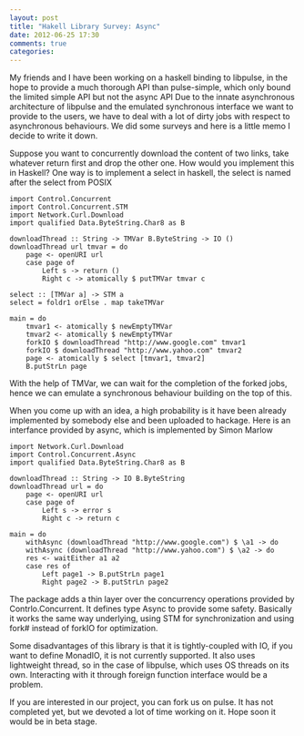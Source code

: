 ```yaml
---
layout: post
title: "Hakell Library Survey: Async"
date: 2012-06-25 17:30
comments: true
categories: 
---
```

My friends and I have been working on a haskell binding to libpulse, in the hope to provide a much thorough API than pulse-simple, which only bound the limited simple API but not the async API Due to the innate asynchronous architecture of libpulse and the emulated synchronous interface we want to provide to the users, we have to deal with a lot of dirty jobs with respect to asynchronous behaviours. We did some surveys and here is a little memo I decide to write it down.

Suppose you want to concurrently download the content of two links, take whatever return first and drop the other one. How would you implement this in Haskell? One way is to implement a select in haskell, the select is named after the select from POSIX

```
import Control.Concurrent
import Control.Concurrent.STM
import Network.Curl.Download
import qualified Data.ByteString.Char8 as B

downloadThread :: String -> TMVar B.ByteString -> IO ()
downloadThread url tmvar = do
    page <- openURI url
    case page of 
        Left s -> return ()
        Right c -> atomically $ putTMVar tmvar c

select :: [TMVar a] -> STM a
select = foldr1 orElse . map takeTMVar

main = do
    tmvar1 <- atomically $ newEmptyTMVar
    tmvar2 <- atomically $ newEmptyTMVar
    forkIO $ downloadThread "http://www.google.com" tmvar1
    forkIO $ downloadThread "http://www.yahoo.com" tmvar2 
    page <- atomically $ select [tmvar1, tmvar2]
    B.putStrLn page
```

With the help of TMVar, we can wait for the completion of the forked jobs, hence we can emulate a synchronous behaviour building on the top of this.

When you come up with an idea, a high probability is it have been already implemented by somebody else and been uploaded to hackage. Here is an interfance provided by async, which is implemented by Simon Marlow

```
import Network.Curl.Download
import Control.Concurrent.Async
import qualified Data.ByteString.Char8 as B

downloadThread :: String -> IO B.ByteString
downloadThread url = do
    page <- openURI url
    case page of 
        Left s -> error s
        Right c -> return c

main = do
    withAsync (downloadThread "http://www.google.com") $ \a1 -> do
    withAsync (downloadThread "http://www.yahoo.com") $ \a2 -> do
    res <- waitEither a1 a2
    case res of
        Left page1 -> B.putStrLn page1
        Right page2 -> B.putStrLn page2
```

The package adds a thin layer over the concurrency operations provided by Contrlo.Concurrent. It defines type Async to provide some safety. Basically it works the same way underlying, using STM for synchronization and using fork# instead of forkIO for optimization.

Some disadvantages of this library is that it is tightly-coupled with IO, if you want to define MonadIO, it is not currently supported. It also uses lightweight thread, so in the case of libpulse, which uses OS threads on its own. Interacting with it through foreign function interface would be a problem.

If you are interested in our project, you can fork us on pulse. It has not completed yet, but we devoted a lot of time working on it. Hope soon it would be in beta stage.
